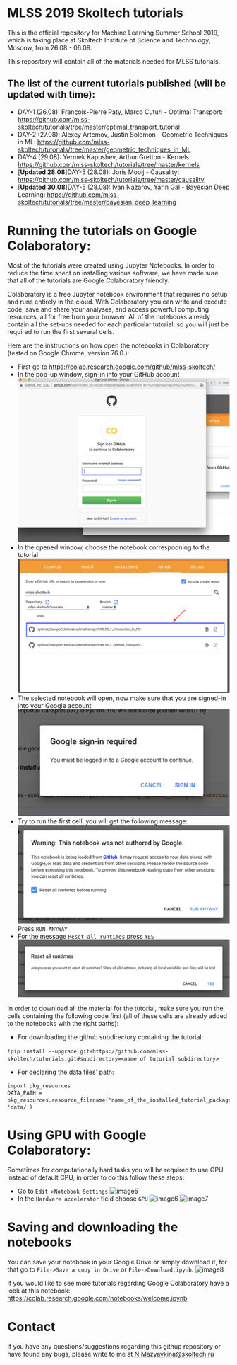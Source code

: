 # MLSS 2019 Skoltech tutorials
This is the official repository for Machine Learning Summer School 2019, which is taking place at Skoltech Institute of Science and Technology, Moscow, from 26.08 - 06.09.

This repository will contain all of the materials needed for MLSS tutorials. 

## The list of the current tutorials published (will be updated with time):
* DAY-1 (26.08): François-Pierre Paty, Marco Cuturi - Optimal Transport: https://github.com/mlss-skoltech/tutorials/tree/master/optimal_transport_tutorial
* DAY-2 (27.08): Alexey Artemov, Justin Solomon - Geometric Techniques in ML: https://github.com/mlss-skoltech/tutorials/tree/master/geometric_techniques_in_ML
* DAY-4 (29.08): Yermek Kapushev, Arthur Gretton - Kernels: https://github.com/mlss-skoltech/tutorials/tree/master/kernels
* [<b>Updated 28.08</b>]DAY-5 (28.08): Joris Mooij - Causality: https://github.com/mlss-skoltech/tutorials/tree/master/causality
* [<b>Updated 30.08</b>]DAY-5 (28.08): Ivan Nazarov, Yarin Gal - Bayesian Deep Learning: https://github.com/mlss-skoltech/tutorials/tree/master/bayesian_deep_learning

# Running the tutorials on Google Colaboratory:
Most of the tutorials were created using Jupyter Notebooks. In order to reduce the time spent on installing various software, we have made sure that all of the tutorials are Google Colaboratory friendly. 

Colaboratory is a free Jupyter notebook environment that requires no setup and runs entirely in the cloud. With Colaboratory you can write and execute code, save and share your analyses, and access powerful computing resources, all for free from your browser. All of the notebooks already contain all the set-ups needed for each particular tutorial, so you will just be required to run the first several cells.

Here are the instructions on how open the notebooks in Colaboratory (tested on Google Chrome, version 76.0.):
* First go to https://colab.research.google.com/github/mlss-skoltech/
* In the pop-up window, sign-in into your GitHub account 
![image0](/img/img0.png)
* In the opened window, choose the notebook correspodning to the tutorial 
![image1](/img/img1.png)
* The selected notebook will open, now make sure that you are signed-in into your Google account
![image2](/img/img2.png)
* Try to run the first cell, you will get the following message:
![image3](/img/img3.png)
Press ```RUN ANYWAY```
* For the message ```Reset all runtimes``` press ```YES```
![image4](/img/img4.png)

In order to download all the material for the tutorial, make sure you run the cells containing the following code first (all of these cells are already added to the notebooks with the right paths):
* For downloading the github subdirectory containing the tutorial:

```!pip install --upgrade git+https://github.com/mlss-skoltech/tutorials.git#subdirectory=<name of tutorial subdirectory>```

* For declaring the data files' path: 
```
import pkg_resources
DATA_PATH = pkg_resources.resource_filename('name_of_the_installed_tutorial_package', 'data/')
```
# Using GPU with Google Colaboratory:
Sometimes for computationally hard tasks you will be required to use GPU instead of default CPU, in order to do this follow these steps:
* Go to ```Edit->Notebook Settings```
![image5](/img/img5.png)
* In the ```Hardware accelerator``` field choose ```GPU```
![image6](/img/img6.png)
![image7](/img/img7.png)

# Saving and downloading the notebooks
You can save your notebook in your Google Drive or simply download it, for that go to ```File->Save a copy in Drive``` or ```File->Download.ipynb```.
![image8](/img/img8.png)



If you would like to see more tutorials regarding Google Colaboratory have a look at this notebook: https://colab.research.google.com/notebooks/welcome.ipynb

# Contact 
If you have any questions/suggestions regarding this githup repository or have found any bugs, please write to me at N.Mazyavkina@skoltech.ru 

